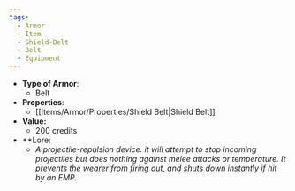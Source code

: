 ```yaml
---
tags:
  - Armor
  - Item
  - Shield-Belt
  - Belt
  - Equipment
---
```

- __Type of Armor__:
	* Belt
- __Properties__:
	* [[Items/Armor/Properties/Shield Belt|Shield Belt]]
- **Value:**
	- 200 credits
- **Lore:
	- *A projectile-repulsion device. it will attempt to stop incoming projectiles but does nothing against melee attacks or temperature. It prevents the wearer from firing out, and shuts down instantly if hit by an EMP.*

